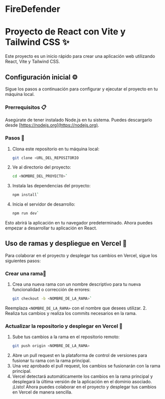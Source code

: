 # FireDefender
# Proyecto de React con Vite y Tailwind CSS ✨
Este proyecto es un inicio rápido para crear una aplicación web utilizando React, Vite y Tailwind CSS.
## Configuración inicial ⚙️
Sigue los pasos a continuación para configurar y ejecutar el proyecto en tu máquina local.
### Prerrequisitos 📋
Asegúrate de tener instalado Node.js en tu sistema. Puedes descargarlo desde [https://nodejs.org](https://nodejs.org).
### Pasos 🚀
1. Clona este repositorio en tu máquina local:
   ```bash
   git clone <URL_DEL_REPOSITORIO
2. Ve al directorio del proyecto: 
	```bash
	cd <NOMBRE_DEL_PROYECTO>`
3. Instala las dependencias del proyecto: 
	```bash
	npm install`
4. Inicia el servidor de desarrollo:
	```bash
	npm run dev`
Esto abrirá la aplicación en tu navegador predeterminado. Ahora puedes empezar a desarrollar tu aplicación en React.
## Uso de ramas y despliegue en Vercel 🌿
Para colaborar en el proyecto y desplegar tus cambios en Vercel, sigue los siguientes pasos:
### Crear una rama🌱
1.  Crea una nueva rama con un nombre descriptivo para tu nueva funcionalidad o corrección de errores:
    ```bash
    git checkout -b <NOMBRE_DE_LA_RAMA>` 
Reemplaza `<NOMBRE_DE_LA_RAMA>` con el nombre que desees utilizar.
2.  Realiza tus cambios y realiza los commits necesarios en la rama.
### Actualizar la repositorio y desplegar en Vercel 🚀
1.  Sube tus cambios a la rama en el repositorio remoto:
    ```bash
    git push origin <NOMBRE_DE_LA_RAMA>
1.  Abre un pull request en la plataforma de control de versiones para fusionar tu rama con la rama principal.
2.  Una vez aprobado el pull request, los cambios se fusionarán con la rama principal.
3.  Vercel detectará automáticamente los cambios en la rama principal y desplegará la última versión de la aplicación en el dominio asociado.
¡Listo! Ahora puedes colaborar en el proyecto y desplegar tus cambios en Vercel de manera sencilla.
